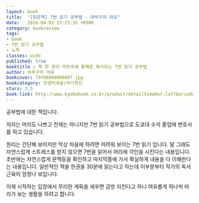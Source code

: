 ```yaml
---
layout: book
title:  "[읽은책] 7번 읽기 공부법 - 야무구치 마유"
date:   2018-04-02 23:23:35 +0900
category: bookreview
tags:
- book
- 7번 읽기 공부법
- 노력
classes: wide
published: true
booktitle : 책 한 권이 머릿속에 통째로 복사되는 7번 읽기 공부법 
author: 야무구치 마유
bookcover: l9788960868007.jpg
bookcategory: 인생처세술/자기혁신
stars: 3.5
book-link: http://www.kyobobook.co.kr/product/detailViewKor.laf?barcode=9788960868007
---
```




공부법에 대한 책입니다.

저자는 머리도 나쁘고 천재는 아니지만 7번 읽기 공부법으로 도쿄대 수석 졸업에 변호사를 하고 있습니다. 

원리는 간단해 보이지만 막상 처음에 하려면 어려워 보이는 7번 읽기 입니다. 말 그래도 자연스럽게 스트레스를 받지 않으면 7번을 읽어서 머리에 각인을 시킨다는 내용입니다.
초반에는 자연스럽게 문맥등을 확인하고 마지막쯤에 가서 확실하게 내용을 다 이해한다는 내용입니다. 일반적인 책을 한권을 30분에 읽는다고 하는데 이부분부터 작가의 독서근육이 엄청나 보입니다.

이제 시작하는 입장에서 무리한 계획을 세우면 금방 지친다고 하니 여유롭게 하나씩 따라가 보는 생활을 하려고 합니다.